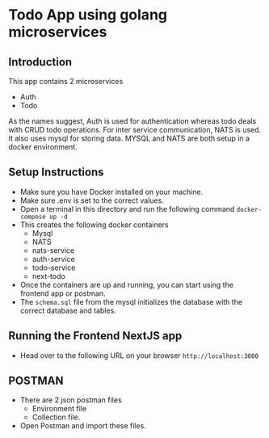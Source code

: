 # Todo App using golang microservices

## Introduction

This app contains 2 microservices 
 - Auth
 - Todo

As the names suggest, Auth is used for authentication whereas todo deals with CRUD todo operations.
For inter service communication, NATS is used. It also uses mysql for storing data.
MYSQL and NATS are both setup in a docker environment.

## Setup Instructions

 - Make sure you have Docker installed on your machine.
 - Make sure .env is set to the correct values.
 - Open a terminal in this directory and run the following command `docker-compose up -d`
 - This creates the following docker containers
   - Mysql
   - NATS
   - nats-service
   - auth-service
   - todo-service
   - next-todo
 - Once the containers are up and running, you can start using the frontend app or postman.
 - The `schema.sql` file from the mysql initializes the database with the correct database and tables.

## Running the Frontend NextJS app
 - Head over to the following URL on your browser `http://localhost:3000`

## POSTMAN
 - There are 2 json postman files
   - Environment file
   - Collection file.
 - Open Postman and import these files.